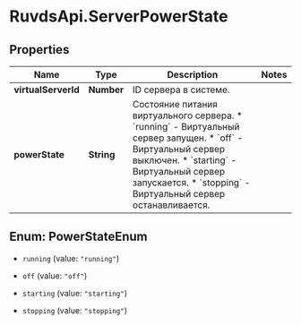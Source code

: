 # RuvdsApi.ServerPowerState

## Properties

Name | Type | Description | Notes
------------ | ------------- | ------------- | -------------
**virtualServerId** | **Number** | ID сервера в системе. | 
**powerState** | **String** | Состояние питания виртуального сервера.   * &#x60;running&#x60; - Виртуальный сервер запущен.   * &#x60;off&#x60; - Виртуальный сервер выключен.   * &#x60;starting&#x60; - Виртуальный сервер запускается.   * &#x60;stopping&#x60; - Виртуальный сервер останавливается.  | 



## Enum: PowerStateEnum


* `running` (value: `"running"`)

* `off` (value: `"off"`)

* `starting` (value: `"starting"`)

* `stopping` (value: `"stopping"`)




